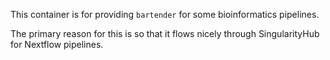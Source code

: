 
This container is for providing `bartender` for some bioinformatics pipelines.

The primary reason for this is so that it flows nicely through SingularityHub
for Nextflow pipelines.
